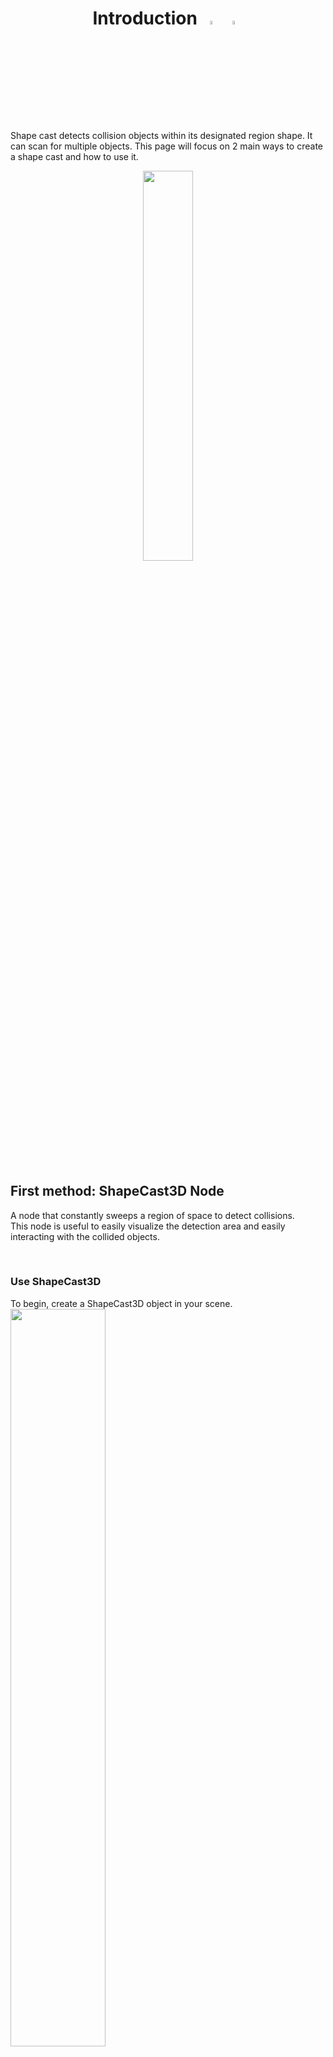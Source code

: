 <p align="center" width="100%">
    <h1 align="center"> Introduction <img id="header-img" src="assets/CsharpLogo_s.png" width="4%" style="padding: 0px 5px;"> <img id="header-img" src="assets/GodotLogo_s.png" width="4%" style="padding: 0px 5px;"></h1>
</p>

Shape cast detects collision objects within its designated region shape. 
It can scan for multiple objects.
This page will focus on 2 main ways to create a shape cast and how to use it.

<p align="center" width="100%">
<img src="assets/ShapeCastGraphic.png" width="40%">
</p>

<br>

## First method: ShapeCast3D Node
A node that constantly sweeps a region of space to detect collisions. <br>
This node is useful to easily visualize the detection area and easily interacting with the collided objects. <br>

<br>

### Use ShapeCast3D
To begin, create a ShapeCast3D object in your scene. <br>
<img src="assets/Create_Node-transformed.png" width="55%"> <br>
Then add a shape to your ShapeCast3D, <br>
for example, add a box: <br>
<img src="assets/Select_Shape-transformed.png" width="55%"> <br>
<img src="assets/Select_Shape_Box-transformed.png" width="55%"> <br>

<br>

To check whether the shape cast detected anything we can run this code:
```cs
public override void _Process(double delta)
{
    GD.Print(CollisionResult);
}
```
*CollisionResult* is an [Array](https://learn.microsoft.com/en-us/dotnet/csharp/language-reference/builtin-types/arrays) of [dictionaries](https://learn.microsoft.com/en-us/dotnet/api/system.collections.generic.dictionary-2?view=net-8.0) which contains all the information about the collider the shape cast detected. <br>
For example, the next code prints all of the names of the objects that were detected by the shape cast:
```cs
public override void _Process(double delta)
{
    foreach (Dictionary result in CollisionResult)
    {
        GD.Print(((Node3D)result["collider"]).Name);
    }
}
```

<br>

### Run in _Ready() method
There’s an issue with The ShapeCast3D node, where it won’t detect any colliders if its check runs through a _Ready() method:
```cs
public override void _Ready() // THIS IS BAD CODE DO NOT COPY
{
    foreach (Dictionary result in CollisionResult)
    {
        GD.Print(((Node3D)result["collider"]).Name);
    }
}
```
To fix this, turn _Ready() to an [async](https://learn.microsoft.com/en-us/dotnet/csharp/language-reference/keywords/async) method and wait for 1 frame, like this:
```cs
public async override void _Ready() // THIS IS GOOD CODE, FEEL FREE TO COPY ;)
{
    await ToSignal(GetTree().CreateTimer(0),"timeout");
    
    foreach (Dictionary result in CollisionResult)
    {
        GD.Print(((Node3D)result["collider"]).Name);
    }
}
```
*Note:* To get more information change the string “collider” in result[“collider”].

<br>

### Result
|Type|Information|Description|
|:---|:---|:---|
|Vector3|position|the position where the shapes collided.|
|Vector3|normal|which side the collided object's surface(face) is facing.|
|Object|collider|the object the shape cast detected.|
|ObjectID|collider_id|object's id|
|RID|rid|object's rid.|
|int|shape|object's shape index.|
|Vector3|linear_velocity|object's linear velocity.|

<br>

## Second method: PhysicsShapeQuery
In some cases we would need a more dynamic approach like creating the cast in code. <br>
For example when we want to scan an area dynamically only once. <br>
For this we can use a [PhysicsShapeQueryParameters3D](https://docs.godotengine.org/en/stable/classes/class_physicsshapequeryparameters3d.html). <br>


### 3D Shape
First declare the [Shape3D](https://docs.godotengine.org/en/stable/classes/class_shape3d.html#class-shape3d) that the ShapeCast will use:
```cs
public void Scan_Collisions()
{
    var box = new BoxShape3D();
    box.Size = new Vector3(1,1,1);
}
```

<br>

### 3D Space
Every 3D component in godot is automatically assigned to the World3D class. <br>
Before casting a shape we need to reference this class: <br>
```cs
public void Scan_Collisions()
{
    var box = new BoxShape3D();
    box.Size = new Vector3(1,1,1);

    var spaceState = GetWorld3D().DirectSpaceState;
}
```
*spaceState represents the interactions of objects and their state in our World3D.*

<br>

### Shape Query
To represent the Shape Cast and its properties use [PhysicsShapeQueryParameters3D](https://docs.godotengine.org/en/stable/classes/class_physicsshapequeryparameters3d.html):
```cs
public void Scan_Collisions()
{
    var box = new BoxShape3D();
    box.Size = new Vector3(1,1,1);

    var spaceState = GetWorld3D().DirectSpaceState;
    PhysicsShapeQueryParameters3D query = new PhysicsShapeQueryParameters3D();
}
```
Set the query’s shape:
```cs
public void Scan_Collisions()
{
    var box = new BoxShape3D();
    box.Size = new Vector3(1,1,1);

    var spaceState = GetWorld3D().DirectSpaceState;
    PhysicsShapeQueryParameters3D query = new PhysicsShapeQueryParameters3D();
    query.Shape = box;
}
```
*(Alternatively, instead of creating a shape in code, it is possible to take a shape from a separate node such as CollisionShape3D)*

<br>

### Result
Finally make the query sweep for collisions in our spaceState and print it:
```cs
public void Scan_Collisions()
{
    var box = new BoxShape3D();
    box.Size = new Vector3(1,1,1);

    var spaceState = GetWorld3D().DirectSpaceState;
    PhysicsShapeQueryParameters3D query = new PhysicsShapeQueryParameters3D();
    query.Shape = box;
    var results = spaceState.IntersectShape(query);

    GD.Print(results);
}
```
**Note: the ‘results’ variable is the same as ‘CollisionResult’ from the previous section.**

<br>

### Exclude collision
To make the query ignore a certain collider use the Exclude property. <br>
In this example the query ignores its parent (a RigidBody3D):
```cs
RigidBody3D ignoreThis = GetParent<RigidBody3D>();
query.Exclude = new Godot.Collections.Array<Rid> { ignoreThis.GetRid() };
```
*The exceptions array can contain objects or RIDs.* <br>
*Note: the ‘GetRid()’ method only works in classes that inherit from CharacterBody3D, StaticBody3D and more.* <br>

<br>

### Collision Mask
In some cases using the Exception property could become inconvenient when excluding a lot of objects, so instead we can use a collision mask. <br>
In this example the query will only detect objects in Layer 1:
```cs
query.CollisionMask = 1;
```

<br>

## Calculate Collision Masks
[More about calculating collision masks and collision layers.](https://000daniel.github.io/Collision-Mask-Layer/) <br>

<br>

## Run in _Ready() method
In a _Ready() method, unlike a ShapeCast3D node that will not detect anything unless it waits 1 frame, this method **will work** and detect colliders:
```cs
public override void _Ready()
{
    var spaceState = GetWorld3D().DirectSpaceState;
    PhysicsShapeQueryParameters3D query = new PhysicsShapeQueryParameters3D();
    query.Shape = new BoxShape3D{Size = new Vector3(1,1,1)};
    var results = spaceState.IntersectShape(query);

    GD.Print(results);
}
```

<br>

### Extra references
[Ray Cast](https://000daniel.github.io/Ray-Cast-Godot/) <br>
[RayCasting Godot](https://docs.godotengine.org/en/4.0/tutorials/physics/ray-casting.html) <br>
[PhysicsDirectSpaceState3D
](https://docs.godotengine.org/en/4.0/classes/class_physicsdirectspacestate3d.html) <br>
[ShapeCast2D](https://docs.godotengine.org/en/4.0/classes/class_shapecast2d.html) <br>
[Physics Introduction](https://docs.godotengine.org/en/4.0/tutorials/physics/physics_introduction.html)
